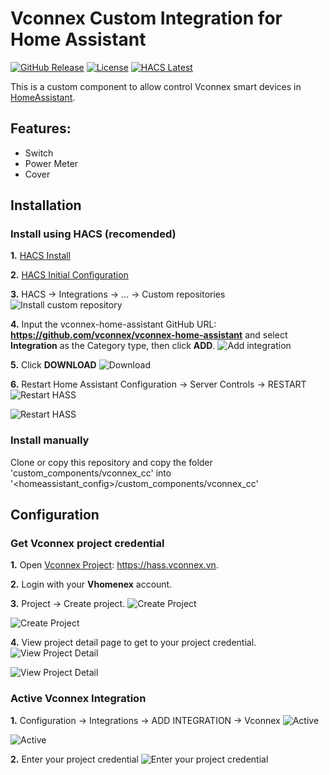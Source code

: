 # Vconnex Custom Integration for Home Assistant

[![GitHub Release][releases-shield]][releases]
[![License][license-shield]](LICENSE)
[![HACS Latest](https://img.shields.io/badge/HACS-Latest-blue)](https://github.com/custom-components/hacs)

This is a custom component to allow control Vconnex smart devices in [HomeAssistant](https://home-assistant.io).


## Features:

* Switch
* Power Meter
* Cover


## Installation

### Install using HACS (recomended)

**1.** [HACS Install](https://hacs.xyz/docs/installation/installation/)

**2.** [HACS Initial Configuration](https://hacs.xyz/docs/configuration/basic)

**3.** HACS -> Integrations -> ... -> Custom repositories 
![Install custom repository](https://github.com/vconnex/asset/raw/master/vconnex-home-assistant/img/hacs-install-custom.png)

**4.** Input the vconnex-home-assistant GitHub URL: **https://github.com/vconnex/vconnex-home-assistant** and select **Integration** as the Category type,  then click **ADD**.
![Add integration](https://github.com/vconnex/asset/raw/master/vconnex-home-assistant/img/add-custom-repo.png)

**5.** Click **DOWNLOAD**
![Download](https://github.com/vconnex/asset/raw/master/vconnex-home-assistant/img/install-custom-component.png)

**6.** Restart Home Assistant
Configuration -> Server Controls -> RESTART
![Restart HASS](https://github.com/vconnex/asset/raw/master/vconnex-home-assistant/img/restart-hass-1.png)

![Restart HASS](https://github.com/vconnex/asset/raw/master/vconnex-home-assistant/img/restart-hass-2.png)


### Install manually

Clone or copy this repository and copy the folder 'custom_components/vconnex_cc' into '&lt;homeassistant_config&gt;/custom_components/vconnex_cc'


## Configuration

### Get Vconnex project credential

**1.** Open [Vconnex Project](https://hass.vconnex.vn): https://hass.vconnex.vn.

**2.** Login with your **Vhomenex** account. 

**3.** Project -> Create project.
![Create Project](https://github.com/vconnex/asset/raw/master/vconnex-home-assistant/img/create-project-1.png)

![Create Project](https://github.com/vconnex/asset/raw/master/vconnex-home-assistant/img/create-project-2.png)

**4.** View project detail page to get to your project credential.
![View Project Detail](https://github.com/vconnex/asset/raw/master/vconnex-home-assistant/img/view-detail-1.png)

![View Project Detail](https://github.com/vconnex/asset/raw/master/vconnex-home-assistant/img/view-detail-2.png)


### Active Vconnex Integration

**1.** Configuration -> Integrations -> ADD INTEGRATION -> Vconnex
![Active](https://github.com/vconnex/asset/raw/master/vconnex-home-assistant/img/active-component-1.png)

![Active](https://github.com/vconnex/asset/raw/master/vconnex-home-assistant/img/active-component-2.png)

**2.** Enter your project credential
![Enter your project credential](https://github.com/vconnex/asset/raw/master/vconnex-home-assistant/img/enter-project-credential.png)



[license-shield]: https://img.shields.io/github/license/vconnex/vconnex-home-assistant
[releases-shield]: https://img.shields.io/github/v/release/vconnex/vconnex-home-assistant
[releases]: https://github.com/vconnex/vconnex-home-assistant/releases